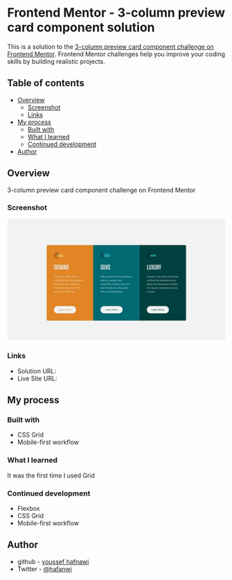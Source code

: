 # Frontend Mentor - 3-column preview card component solution

This is a solution to the [3-column preview card component challenge on Frontend Mentor](https://www.frontendmentor.io/challenges/3column-preview-card-component-pH92eAR2-). Frontend Mentor challenges help you improve your coding skills by building realistic projects.

## Table of contents

-   [Overview](#overview)
    -   [Screenshot](#screenshot)
    -   [Links](#links)
-   [My process](#my-process)
    -   [Built with](#built-with)
    -   [What I learned](#what-i-learned)
    -   [Continued development](#continued-development)
-   [Author](#author)

## Overview

3-column preview card component challenge on Frontend Mentor

### Screenshot

![](./screenshot.jpg)

### Links

-   Solution URL: []()
-   Live Site URL: []()

## My process

### Built with

-   CSS Grid
-   Mobile-first workflow

### What I learned

It was the first time I used Grid

### Continued development

-   Flexbox
-   CSS Grid
-   Mobile-first workflow

## Author

-   github - [youssef hafnawi](https://github.com/ymhaah)
-   Twitter - [@hafanwi](https://twitter.com/hafanwi)
